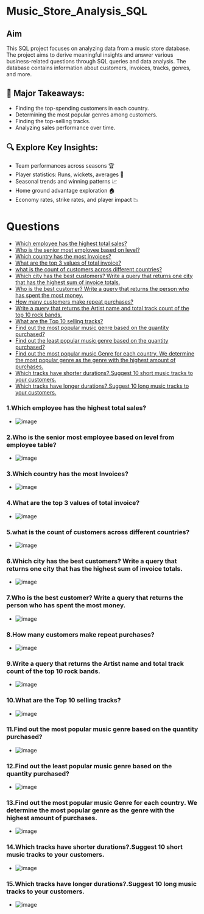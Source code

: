 # Music_Store_Analysis_SQL

## Aim
This SQL project focuses on analyzing data from a music store database. The project aims to derive meaningful insights and answer various business-related questions through SQL queries and data analysis. The database contains information about customers, invoices, tracks, genres, and more.

## 🚀 Major Takeaways:

- Finding the top-spending customers in each country.
- Determining the most popular genres among customers.
- Finding the top-selling tracks. 
- Analyzing sales performance over time.
  
## 🔍 Explore Key Insights:

- Team performances across seasons 🏆
- Player statistics: Runs, wickets, averages 🏏
- Seasonal trends and winning patterns 📈
- Home ground advantage exploration 🏠
- Economy rates, strike rates, and player impact 📉
  
# Questions
- [Which employee has the highest total sales?](#one)
- [Who is the senior most employee based on level?](#two)
- [Which country has the most Invoices?](#three)
- [What are the top 3 values of total invoice?](#four)
- [what is the count of customers across different countries?](#five)
- [Which city has the best customers? Write a query that returns one city that has the highest sum of invoice totals.](#six)
- [Who is the best customer? Write a query that returns the person who has spent the most money.](#seven)
- [How many customers make repeat purchases?](#eight)
- [Write a query that returns the Artist name and total track count of the top 10 rock bands.](#nine)
- [What are the Top 10 selling tracks?](#ten)
- [Find out the most popular music genre based on the quantity purchased?](#eleven)
- [Find out the least popular music genre based on the quantity purchased?](#twelve)
- [Find out the most popular music Genre for each country. We determine the most popular genre as the genre with the highest amount of purchases.](#thirteen)
- [Which tracks have shorter durations?.Suggest 10 short music tracks to your customers.](#fourteen)
- [Which tracks have longer durations?.Suggest 10 long music tracks to your customers.](#fifteen)


### <a id='one'>1.Which employee has the highest total sales?</a>
- ![image](https://github.com/UdayKadiyala19/Music-Store-Analysis-SQL/assets/142983782/1f9dd827-8005-43c2-874c-fc8cc787cff6)


### <a id='two'>2.Who is the senior most employee based on level from employee table?</a>
- ![image](https://github.com/UdayKadiyala19/Music-Store-Analysis-SQL/assets/142983782/47988dd7-6c29-4f63-bc1d-30ccd301c662)


### <a id='three'>3.Which country has the most Invoices?</a>
- ![image](https://github.com/UdayKadiyala19/Music-Store-Analysis-SQL/assets/142983782/eac8fafe-ffbb-4056-8f96-983af7307ca4)


### <a id='four'>4.What are the top 3 values of total invoice?</a>
- ![image](https://github.com/UdayKadiyala19/Music-Store-Analysis-SQL/assets/142983782/7420978a-09cd-49b5-b2eb-8e4549ece499)


### <a id='five'>5.what is the count of customers across different countries?</a>
- ![image](https://github.com/UdayKadiyala19/Music-Store-Analysis-SQL/assets/142983782/2be3f172-378c-4342-a4dc-dc97a838a4ac)



### <a id='six'>6.Which city has the best customers? Write a query that returns one city that has the highest sum of invoice totals.</a>
- ![image](https://github.com/UdayKadiyala19/Music-Store-Analysis-SQL/assets/142983782/3bfa74b0-455c-4cdb-8a3d-b186dd3f9831)


### <a id='seven'>7.Who is the best customer? Write a query that returns the person who has spent the most money.</a>
- ![image](https://github.com/UdayKadiyala19/Music-Store-Analysis-SQL/assets/142983782/9bcc8d16-40bb-47f4-abea-99608344d320)


### <a id='eight'>8.How many customers make repeat purchases?</a>
- ![image](https://github.com/UdayKadiyala19/Music-Store-Analysis-SQL/assets/142983782/b9a5260d-8b97-431e-b27a-5c28543d1dd7)


### <a id='nine'>9.Write a query that returns the Artist name and total track count of the top 10 rock bands.</a>
- ![image](https://github.com/UdayKadiyala19/Music-Store-Analysis-SQL/assets/142983782/d371746e-9ffd-4a6f-b815-1ee64f6c528d)


### <a id='ten'>10.What are the Top 10 selling tracks?</a>
- ![image](https://github.com/UdayKadiyala19/Music-Store-Analysis-SQL/assets/142983782/a7f7bf01-3b78-4d65-8f31-a1b069e83cf0)


### <a id='eleven'>11.Find out the most popular music genre based on the quantity purchased?</a>
- ![image](https://github.com/UdayKadiyala19/Music-Store-Analysis-SQL/assets/142983782/c103b46e-ea19-4524-845f-65038b4f1222)


### <a id='twelve'>12.Find out the least popular music genre based on the quantity purchased?</a>
- ![image](https://github.com/UdayKadiyala19/Music-Store-Analysis-SQL/assets/142983782/68f59649-bc38-4263-95ce-4ec492427971)


### <a id='thirteen'>13.Find out the most popular music Genre for each country. We determine the most popular genre as the genre with the highest amount of purchases.</a>
- ![image](https://github.com/UdayKadiyala19/Music-Store-Analysis-SQL/assets/142983782/93ff4bb1-e5ff-44a3-ac90-46bd7cc19cdf)


### <a id='fourteen'>14.Which tracks have shorter durations?.Suggest 10 short music tracks to your customers.</a>
- ![image](https://github.com/UdayKadiyala19/Music-Store-Analysis-SQL/assets/142983782/cb086b81-e88f-478a-8489-28b1c43e452c)


### <a id='fifteen'>15.Which tracks have longer durations?.Suggest 10 long music tracks to your customers.</a> 
- ![image](https://github.com/UdayKadiyala19/Music-Store-Analysis-SQL/assets/142983782/96aa729f-528f-4252-bc96-18bf72370b3c)

